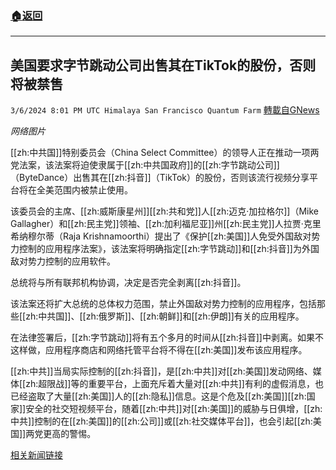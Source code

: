 ###  [:house:返回](README.md)
---


## 美国要求字节跳动公司出售其在TikTok的股份，否则将被禁售
`3/6/2024 8:01 PM UTC Himalaya San Francisco Quantum Farm` [轉載自GNews](https://gnews.org/articles/2371574)

*网络图片*

[[zh:中共国]]特别委员会（China Select Committee）的领导人正在推动一项两党法案，该法案将迫使隶属于[[zh:中共国政府]]的[[zh:字节跳动公司]]（ByteDance）出售其在[[zh:抖音]]（TikTok）的股份，否则该流行视频分享平台将在全美范围内被禁止使用。

该委员会的主席、[[zh:威斯康星州]][[zh:共和党]]人[[zh:迈克·加拉格尔]]（Mike Gallagher）和[[zh:民主党]]领袖、[[zh:加利福尼亚]]州[[zh:民主党]]人拉贾·克里希纳穆尔蒂（Raja Krishnamoorthi）提出了《保护[[zh:美国]]人免受外国敌对势力控制的应用程序法案》，该法案将明确指定[[zh:字节跳动]]和[[zh:抖音]]为外国敌对势力控制的应用软件。

总统将与所有联邦机构协调，决定是否完全剥离[[zh:抖音]]。

该法案还将扩大总统的总体权力范围，禁止外国敌对势力控制的应用程序，包括那些[[zh:中共国]]、[[zh:俄罗斯]]、[[zh:朝鲜]]和[[zh:伊朗]]有关的应用程序。

在法律签署后，[[zh:字节跳动]]将有五个多月的时间从[[zh:抖音]]中剥离。如果不这样做，应用程序商店和网络托管平台将不得在[[zh:美国]]发布该应用程序。

[[zh:中共]]当局实际控制的[[zh:抖音]]，是[[zh:中共]]对[[zh:美国]]发动网络、媒体[[zh:超限战]]等的重要平台，上面充斥着大量对[[zh:中共]]有利的虚假消息，也已经盗取了大量[[zh:美国]]人的[[zh:隐私]]信息。这是个危及[[zh:美国]][[zh:国家]]安全的社交短视频平台，随着[[zh:中共]]对[[zh:美国]]的威胁与日俱增，[[zh:中共]]控制的在[[zh:美国]]的[[zh:公司]]或[[zh:社交媒体平台]]，也会引起[[zh:美国]]两党更高的警惕。


[相关新闻链接](https://www.dailymail.co.uk/news/article-13160489/congress-bill-china-bytedance-tiktok.html?ico=topics_pagination_mobile)
